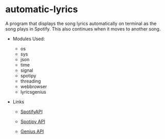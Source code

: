 # automatic-lyrics
A program that displays the song lyrics automatically on terminal as the song plays in Spotify. This also continues when it moves to another song.

* Modules Used:
  - os
  - sys
  - json
  - time
  - signal
  - spotipy
  - threading
  - webbrowser
  - lyricsgenius

* Links
  - [SpotifyAPI](https://www.youtube.com/redirectevent=video_description&redir_token=QUFFLUhqbDRMY29HLVJfSVRpOGZ0akRHRnF2OU1XRm9QZ3xBQ3Jtc0trTWw5NEpYQzRXZUdBT1RQYlJ0Tk5HWGlSN1UyeF9GN2FaZ2dNOFpFOTlSRzNrRVQxeWJ2OFBKcmJuR0FRd0h1M04teURGX01OTGlvakl4SkFDZFlaVV9RbG1wdTVwOEJyZ05RckE2QU03UEhKX09iVQ&q=https%3A%2F%2Fdeveloper.spotify.com%2Fdocumentation%2Fweb-api%2F)

  - [Spotipy API](https://www.youtube.com/redirect?event=video_description&redir_token=QUFFLUhqbG9WSWt4WEw5TDNVb1luM29pSUNvMWUtMVY5d3xBQ3Jtc0trZ1drSVZ1bVJtanV5OUVaU05VY2RLS1NhNzNQa0RwRVA3NXVwR0xaTElqVUxycERxWlJWYURWZHNQY0cwUUtzN3BRckhUZHE3akdnbVEtVVI5R3ZaSXd6a2VGUzdlVDV0Ql8xZk45ekZVVWd4Q19rOA&q=https%3A%2F%2Fspotipy.readthedocs.io%2Fen%2F2.16.1%2F)

  - [Genius API](https://www.youtube.com/redirect?event=video_description&redir_token=QUFFLUhqazhGRWZGZzRYeW9GY2NmWjgwb0xFNmlRblhEZ3xBQ3Jtc0ttTm5nX25oYl9uRGxIdUdrM2pjSHU0Y19OWWxBdEl6NDVwTW9kLWxLVDB1akZJYjlpWGtsOFBWWGx0NEstaWV0dnVReEV6N29jRHE1Y3FiS0VuLWlDdkR0NlZWbjBUWF9lS0VWTTE5WC1DRHdvZ0Q0NA&q=https%3A%2F%2Fgenius.com%2Fapi-clients)
